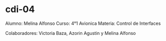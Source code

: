 # cdi-04
Alumno: Melina Alfonso
Curso: 4°1 Avionica
Materia: Control de Interfaces

Colaboradores: Victoria Baza, Azorin Agustin y Melina Alfonso
